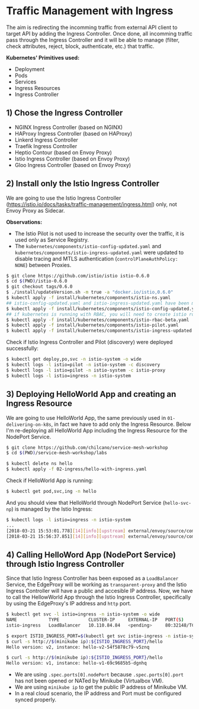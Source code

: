 # Traffic Management with Ingress

The aim is redirecting the incomming traffic from external API client to target API by adding the Ingress Controller. Once done, all incomming traffic pass through the Ingress Controller and it will be able to manage (filter, check attributes, reject, block, authenticate, etc.) that traffic.

__Kubernetes' Primitives used:__

* Deployment
* Pods
* Services
* Ingress Resources
* Ingress Controller

## 1) Chose the Ingress Controller

* NGINX Ingress Controller (based on NGINX)
* HAProxy Ingress Controller (based on HAProxy)
* Linkerd Ingress Controller
* Traefik Ingress Controller
* Heptio Contour (based on Envoy Proxy)
* Istio Ingress Controller (based on Envoy Proxy)
* Gloo Ingress Controller (based on Envoy Proxy)

## 2) Install only the Istio Ingress Controller

We are going to use the Istio Ingress Controller (https://istio.io/docs/tasks/traffic-management/ingress.html) only, not Envoy Proxy as Sidecar.

__Observations:__
* The Istio Pilot is not used to increase the security over the traffic, it is used only as Service Registry.
* The `kubernetes/components/istio-config-updated.yaml` and `kubernetes/components/istio-ingress-updated.yaml` were updated to disable tracing and MTLS authentication (`controlPlaneAuthPolicy: NONE`) between Proxies.

```sh
$ git clone https://github.com/istio/istio istio-0.6.0
$ cd $(PWD)/istio-0.6.0
$ git checkout tags/0.6.0
$ ./install/updateVersion.sh -m true -a "docker.io/istio,0.6.0"
$ kubectl apply -f install/kubernetes/components/istio-ns.yaml
## istio-config-updated.yaml and istio-ingress-updated.yaml have been modified removing tracing, mixer, etc.
$ kubectl apply -f install/kubernetes/components/istio-config-updated.yaml
## if kubernetes is running with RBAC, you will need to create istio roles
$ kubectl apply -f install/kubernetes/components/istio-rbac-beta.yaml
$ kubectl apply -f install/kubernetes/components/istio-pilot.yaml
$ kubectl apply -f install/kubernetes/components/istio-ingress-updated.yaml
```

Check if Istio Ingress Controller and Pilot (discovery) were deployed successfully:
```sh
$ kubectl get deploy,po,svc -n istio-system -o wide
$ kubectl logs -l istio=pilot -n istio-system -c discovery
$ kubectl logs -l istio=pilot -n istio-system -c istio-proxy
$ kubectl logs -l istio=ingress -n istio-system
```

## 3) Deploying HelloWorld App and creating an Ingress Resource

We are going to use HelloWorld App, the same previously used in `01-delivering-on-k8s`, in fact we have to add only the Ingress Resource.
Below I'm re-deploying all HelloWorld App including the Ingress Resource for the NodePort Service.

```sh
$ git clone https://github.com/chilcano/service-mesh-workshop
$ cd $(PWD)/service-mesh-workshop/labs

$ kubectl delete ns hello
$ kubectl apply -f 02-ingress/hello-with-ingress.yaml
```

Check if HelloWorld App is running:
```bash
$ kubectl get pod,svc,ing -n hello
```

And you should view that HelloWorld through NodePort Service (`hello-svc-np`) is managed by the Istio Ingress:
```sh
$ kubectl logs -l istio=ingress -n istio-system
...
[2018-03-21 15:53:01.778][14][info][upstream] external/envoy/source/common/upstream/cluster_manager_impl.cc:391] removing cluster out.hello-svc-np.hello.svc.cluster.local|http
[2018-03-21 15:56:37.851][14][info][upstream] external/envoy/source/common/upstream/cluster_manager_impl.cc:356] add/update cluster out.hello-svc-np.hello.svc.cluster.local|http
```

## 4) Calling HelloWord App (NodePort Service) through Istio Ingress Controller

Since that Istio Ingress Controller has been exposed as a `LoadBalancer` Service, the EdgeProxy will be working as `transparent-proxy` and the Istio Ingress Controller will have a public and accesible IP address. Now, we have to call the HellowWorld App through the Istio Ingress Controller, specifically by using the EdgeProxy's IP address and `http` port.

```sh
$ kubectl get svc -l istio=ingress -n istio-system -o wide
NAME            TYPE           CLUSTER-IP     EXTERNAL-IP   PORT(S)                      AGE       SELECTOR
istio-ingress   LoadBalancer   10.110.84.84   <pending>     80:32148/TCP,443:31183/TCP   16m       istio=ingress

$ export ISTIO_INGRESS_PORT=$(kubectl get svc istio-ingress -n istio-system -o jsonpath='{.spec.ports[0].nodePort}')
$ curl -s http://$(minikube ip):${ISTIO_INGRESS_PORT}/hello
Hello version: v2, instance: hello-v2-54f5878c79-v5znq

$ curl -s http://$(minikube ip):${ISTIO_INGRESS_PORT}/hello
Hello version: v1, instance: hello-v1-69c9685b5-dgnhq
```

* We are using `.spec.ports[0].nodePort` because `.spec.ports[0].port` has not been opened or NATed by Minikube (Virtualbox VM).
* We are using `minikube ip` to get the public IP address of Minikube VM.
* In a real cloud scenario, the IP address and Port must be configured synced properly.
